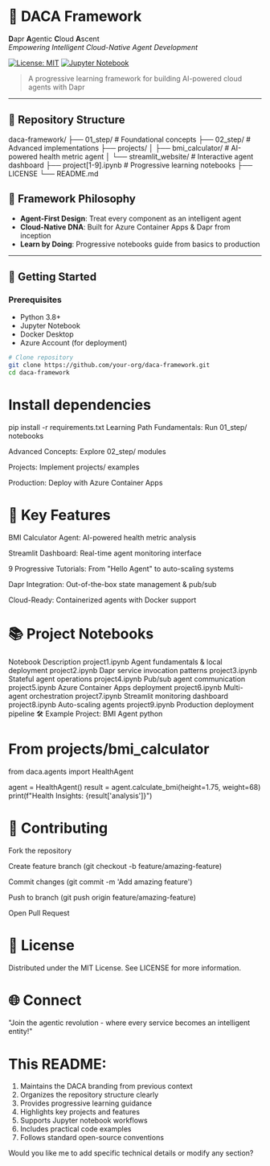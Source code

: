 # 🚀 DACA Framework 
**D**apr **A**gentic **C**loud **A**scent  
*Empowering Intelligent Cloud-Native Agent Development*

[![License: MIT](https://img.shields.io/badge/License-MIT-yellow.svg)](https://opensource.org/licenses/MIT)
[![Jupyter Notebook](https://img.shields.io/badge/Jupyter-Notebook-orange)](https://jupyter.org/)

> A progressive learning framework for building AI-powered cloud agents with Dapr

---


## 📂 Repository Structure

daca-framework/
├── 01_step/ # Foundational concepts
├── 02_step/ # Advanced implementations
├── projects/
│ ├── bmi_calculator/ # AI-powered health metric agent
│ └── streamlit_website/ # Interactive agent dashboard
├── project[1-9].ipynb # Progressive learning notebooks
├── LICENSE
└── README.md


## 🧠 Framework Philosophy
- **Agent-First Design**: Treat every component as an intelligent agent
- **Cloud-Native DNA**: Built for Azure Container Apps & Dapr from inception
- **Learn by Doing**: Progressive notebooks guide from basics to production

---

## 🚀 Getting Started

### Prerequisites
- Python 3.8+
- Jupyter Notebook
- Docker Desktop
- Azure Account (for deployment)

```bash
# Clone repository
git clone https://github.com/your-org/daca-framework.git
cd daca-framework
```
# Install dependencies
pip install -r requirements.txt
Learning Path
Fundamentals: Run 01_step/ notebooks

Advanced Concepts: Explore 02_step/ modules

Projects: Implement projects/ examples

Production: Deploy with Azure Container Apps

# 🌟 Key Features
BMI Calculator Agent: AI-powered health metric analysis

Streamlit Dashboard: Real-time agent monitoring interface

9 Progressive Tutorials: From "Hello Agent" to auto-scaling systems

Dapr Integration: Out-of-the-box state management & pub/sub

Cloud-Ready: Containerized agents with Docker support

# 📚 Project Notebooks
Notebook	Description
project1.ipynb	Agent fundamentals & local deployment
project2.ipynb	Dapr service invocation patterns
project3.ipynb	Stateful agent operations
project4.ipynb	Pub/sub agent communication
project5.ipynb	Azure Container Apps deployment
project6.ipynb	Multi-agent orchestration
project7.ipynb	Streamlit monitoring dashboard
project8.ipynb	Auto-scaling agents
project9.ipynb	Production deployment pipeline
🛠️ Example Project: BMI Agent
python
# From projects/bmi_calculator
from daca.agents import HealthAgent

agent = HealthAgent()
result = agent.calculate_bmi(height=1.75, weight=68)
print(f"Health Insights: {result['analysis']}")
# 🤝 Contributing
Fork the repository

Create feature branch (git checkout -b feature/amazing-feature)

Commit changes (git commit -m 'Add amazing feature')

Push to branch (git push origin feature/amazing-feature)

Open Pull Request

# 📜 License
Distributed under the MIT License. See LICENSE for more information.

# 🌐 Connect
"Join the agentic revolution - where every service becomes an intelligent entity!"

# This README:
1. Maintains the DACA branding from previous context
2. Organizes the repository structure clearly
3. Provides progressive learning guidance
4. Highlights key projects and features
5. Supports Jupyter notebook workflows
6. Includes practical code examples
7. Follows standard open-source conventions

Would you like me to add specific technical details or modify any section?
